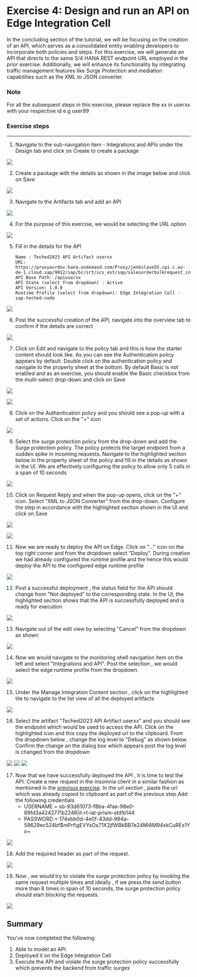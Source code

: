 # Exercise 4: Design and run an API on Edge Integration Cell

In the concluding section of the tutorial, we will be focusing on the creation of an API, which serves as a consolidated entity enabling developers to incorporate both policies and steps. For this exercise, we will generate an API that directs to the same S/4 HANA REST endpoint URL employed in the prior exercise. Additionally, we will enhance its functionality by integrating traffic management features like Surge Protection and mediation capabilities such as the XML to JSON converter.

### Note

For all the subsequent steps in this exercise, please replace the xx in userxx with your respective id e.g user99

### Exercise steps

***

1. Navigate to the sub-navigation item - Integrations and APIs under the Design tab and click on Create to create a package

![](/exercises/ex4/images/04_01_0010.png)

2. Create a package with the details as shown in the image below and click on Save

![](/exercises/ex4/images/04_02_0010.png)

3. Navigate to the Artifacts tab and add an API

![](/exercises/ex4/images/04_03_0010.png)

4. For the purpose of this exercise, we would be selecting the URL option

![](/exercises/ex4/images/04_04_0010.png)

5. Fill in the details for the API

    ```
    Name : Teched2023 API Artifact userxx
    URL: https://proxyavrdev.hana.ondemand.com/Proxy/jenkslave55.cpi.c.eu-de-1.cloud.sap/9912/sap/bc/srt/scs_ext/sap/salesorderbulkrequest_in
    API Base Path: /apiuserxx
    API State (select from dropdown) : Active
    API Version: 1.0.0
    Runtime Profile (select from dropdown): Edge Integration Cell - sap-teched-node
    ```

![](/exercises/ex4/images/04_05_0010.png)

6. Post the successful creation of the API, navigate into the overview tab to confirm if the details are correct

![](/exercises/ex4/images/04_06_0010.png)

7. Click on Edit and navigate to the policy tab and this is how the starter content should look like. As you can see the Authentication policy appears by default. Double click on the authentication policy and navigate to the property sheet at the bottom. By default Basic is not enabled and as an exercise, you should enable the Basic checkbox from the multi-select drop-down and click on Save

![](/exercises/ex4/images/04_07_01_0010.png)

![](/exercises/ex4/images/04_07_02_0010.png)

8. Click on the Authentication policy and you should see a pop-up with a set of actions. Click on the "+" icon

![](/exercises/ex4/images/04_08_0010.png)

9. Select the surge protection policy from the drop-down and add the Surge protection policy. The policy protects the target endpoint from a sudden spike in incoming requests. Navigate to the highlighted section below in the property sheet of the policy and fill in the details as shown in the UI. We are effectively configuring the policy to allow only 5 calls in a span of 10 seconds

![](/exercises/ex4/images/04_09_0010.png)

10. Click on Request Reply and when the pop-up opens, click on the "+" icon. Select "XML to JSON Converter" from the drop-down. Configure the step in accordance with the highlighted section shown in the UI and click on Save

![](/exercises/ex4/images/04_10_01_0010.png)

![](/exercises/ex4/images/04_10_02_0010.png)

11. Now we are ready to deploy the API on Edge. Click on "..." icon on the top right corner and from the dropdown select "Deploy". During creation we had already configured the runtime profile and the hence this would deploy the API to the configured edge runtime profile

![](/exercises/ex4/images/04_11_0010.png)

12. Post a successful deployment , the status field for the API should change from "Not deployed" to the corresponding state. In the UI, the highlighted section shows that the API is successfully deployed and is ready for execution

![](/exercises/ex4/images/04_12_0010.png)

13. Navigate out of the edit view by selecting "Cancel" from the dropdown as shown

![](/exercises/ex4/images/04_13_0010.png)

14. Now we would navigate to the monitoring shell navigation item on the left and select "Integrations and API". Post the selection , we would select the edge runtime profile from the dropdown.

![](/exercises/ex4/images/04_14_0010.png)

15. Under the Manage Integration Content section , click on the highlighted tile to navigate to the list view of all the deployed artifacts

![](/exercises/ex4/images/04_15_0010.png)

16. Select the artifact "Teched2023 API Artifact userxx" and you should see the endpoint which would be used to access the API. Click on the highlighted icon and this copy the deployed url to the clipboard. From the dropdown below , change the log level to "Debug" as shown below. Confirm the change on the dialog box which appears post the log level is changed from the dropdown

![](/exercises/ex4/images/04_16_0010.png)
![](/exercises/ex4/images/04_17_0010.png)
![](/exercises/ex4/images/04_18_0010.png)

17. Now that we have successfully deployed the API , it is time to test the API. Create a new request in the insomnia client in a similar fashion as mentioned in the [previous exercise](../ex4/README.md). In the url section , paste the url which was already copied to clipboard as part of the previous step.Add the following credentials
    * USERNAME = sb\-93d61073\-f8ba\-4faa\-98e0\-89fd3a424277\!b2246\|it\-rt\-iat\-prism\-std\!b144
    * PASSWORD = 174ebb0d-4e0f-43dd-994a-58629ec524bf$mPrfigEVYsOs71X2jfWBkBB7e24Mi8M94xkCuREs1Yo=

![](/exercises/ex4/images/04_19_0010.png)

18. Add the required header as part of the request.

![](/exercises/ex4/images/04_20_0010.png)

19. Now , we would try to violate the surge protection policy by invoking the same request multiple times and ideally , if we press the send button more than 6 times in span of 10 seconds, the surge protection policy should start blocking the requests.

![](/exercises/ex4/images/04_21_0010.png)

## Summary

You've now completed the following:

1. Able to model an API
2. Deployed it on the Edge Integration Cell
3. Execute the API and violate the surge protection policy successfully which prevents the backend from traffic surges